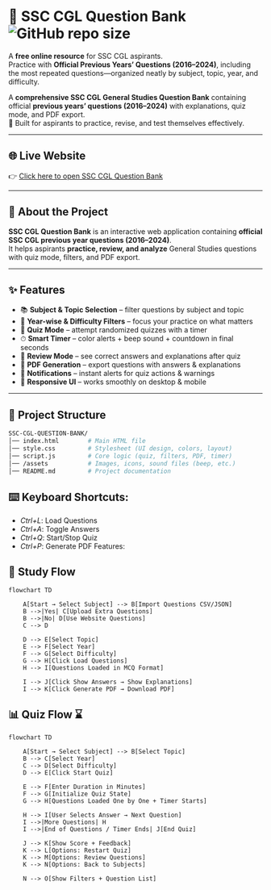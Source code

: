 # 📘 SSC CGL Question Bank                 ![GitHub repo size](https://img.shields.io/github/repo-size/yash-530/SSC-CGL-QUESTION-BANK?color=blue&style=for-the-badge)
A **free online resource** for SSC CGL aspirants.  
Practice with **Official Previous Years’ Questions (2016–2024)**, including the most repeated questions—organized neatly by subject, topic, year, and difficulty.

A **comprehensive SSC CGL General Studies Question Bank** containing official **previous years’ questions (2016–2024)** with explanations, quiz mode, and PDF export.  
🎯 Built for aspirants to practice, revise, and test themselves effectively.



---

## 🌐 Live Website

👉 [Click here to open SSC CGL Question Bank](https://yash-530.github.io/SSC-CGL-QUESTION-BANK/)

---

## 🚀 About the Project
**SSC CGL Question Bank** is an interactive web application containing **official SSC CGL previous year questions (2016–2024)**.  
It helps aspirants **practice, review, and analyze** General Studies questions with quiz mode, filters, and PDF export.  

---

## ✨ Features

- 📚 **Subject & Topic Selection** – filter questions by subject and topic  
- 📅 **Year-wise & Difficulty Filters** – focus your practice on what matters  
- 📝 **Quiz Mode** – attempt randomized quizzes with a timer  
- ⏱ **Smart Timer** – color alerts + beep sound + countdown in final seconds  
- 📖 **Review Mode** – see correct answers and explanations after quiz  
- 📄 **PDF Generation** – export questions with answers & explanations  
- 🔔 **Notifications** – instant alerts for quiz actions & warnings  
- 🎨 **Responsive UI** – works smoothly on desktop & mobile  

---

## 📂 Project Structure

```bash
SSC-CGL-QUESTION-BANK/
│── index.html        # Main HTML file
│── style.css         # Stylesheet (UI design, colors, layout)
│── script.js         # Core logic (quiz, filters, PDF, timer)
│── /assets           # Images, icons, sound files (beep, etc.)
│── README.md         # Project documentation

```

## ⌨️ Keyboard Shortcuts: 
- *Ctrl+L*: Load Questions 
- *Ctrl+A*: Toggle Answers 
- *Ctrl+Q*: Start/Stop Quiz 
- *Ctrl+P*: Generate PDF Features: 


## 📑 Study Flow

```mermaid
flowchart TD

    A[Start → Select Subject] --> B[Import Questions CSV/JSON]
    B -->|Yes| C[Upload Extra Questions]
    B -->|No| D[Use Website Questions]
    C --> D

    D --> E[Select Topic]
    E --> F[Select Year]
    F --> G[Select Difficulty]
    G --> H[Click Load Questions]
    H --> I[Questions Loaded in MCQ Format]

    I --> J[Click Show Answers → Show Explanations]
    I --> K[Click Generate PDF → Download PDF]

```


## 📊 Quiz Flow ⌛

```mermaid
flowchart TD

    A[Start → Select Subject] --> B[Select Topic]
    B --> C[Select Year]
    C --> D[Select Difficulty]
    D --> E[Click Start Quiz]

    E --> F[Enter Duration in Minutes]
    F --> G[Initialize Quiz State]
    G --> H[Questions Loaded One by One + Timer Starts]

    H --> I[User Selects Answer → Next Question]
    I -->|More Questions| H
    I -->|End of Questions / Timer Ends| J[End Quiz]

    J --> K[Show Score + Feedback]
    K --> L[Options: Restart Quiz]
    K --> M[Options: Review Questions]
    K --> N[Options: Back to Subjects]

    N --> O[Show Filters + Question List]

```
